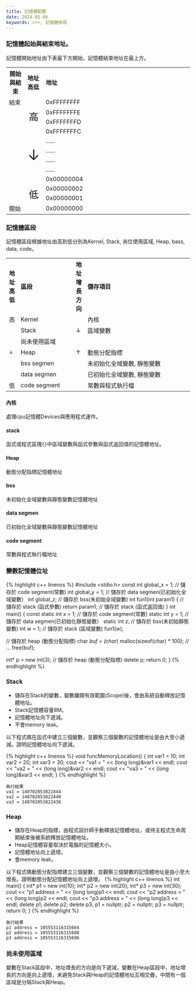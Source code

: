 ```yaml
---
title: 記憶體配置
date: 2024-05-06
keywords: c++, 記憶體佈局
---
```



### 記憶體起始與結束地址。
記憶體開始地址由下表最下方開始，記憶體結束地址在最上方。


<table>
  <tr>
    <th align="center" width="10%">開始與結束</th>
    <th align="left" width="10%">地址高低</th>
    <th align="left">地址</th>
  </tr>  
  <tr>
      <td>結束</td>
      <td align="center" rowspan="4" width="5%" style="vertical-align: middle;">
        <span style="font-size: 20pt">高</span>
      </td>
      <td>0xFFFFFFFF</td>
  </tr>
  <tr><td></td><td>0xFFFFFFFE</td></tr>
  <tr><td></td><td>0xFFFFFFFD</td></tr>
  <tr><td></td><td>0xFFFFFFFC</td></tr>
  <tr>
    <td></td>
    <td align="center" rowspan="4" width="5%" style="vertical-align: middle;">
        <span style="font-size: 30pt">↓</span>
    </td>
    <td>......</td></tr>
  <tr><td></td><td>......</td></tr>
  <tr><td></td><td>......</td></tr>
  <tr><td></td><td>......</td></tr>
  <tr>
    <td></td>
    <td align="center" rowspan="4" width="5%" style="vertical-align: middle;">
        <span style="font-size: 20pt">低</span>
    </td>
    <td>0x00000004</td></tr>
  <tr><td></td><td>0x00000002</td></tr>
  <tr><td></td><td>0x00000001</td></tr>
  <tr><td>開始</td><td>0x00000000</td></tr>
</table>

### 記憶體區段

記憶體區段根據地址由高到低分別為Kernel, Stack, 尚位使用區域, Heap, bass, data, code。

<table>
  <tr>
    <th align="center" width="5%">地址高低</th>
    <th align="left" width="30%">區段</th>
    <th align="left" width="5%">地址增長方向</th>
    <th align="left">儲存項目</th>
  </tr>
  <tr>
    <td>高</td>
    <td>Kernel</td>
    <td></td>
    <td>內核</td>
  </tr>
  <tr>
    <td rowspan="5" style="vertical-align: middle;">
        <span style="font-size: 10pt">↓</span>
    </td>
    <td>Stack</td>
    <td>&#8595;</td>
    <td>區域變數</td>
  </tr>
  <tr>
    <td>尚未使用區域</td>
    <td></td>
    <td></td>
  </tr>
  <tr>
    <td>Heap</td>
    <td>&#8593;</td>
    <td>動態分配指標</td>
  </tr>
  <tr>
    <td>bss segmen</td>
    <td></td>
    <td>未初始化全域變數, 靜態變數</td>
  </tr>
  <tr>
    <td>data segmen</td>
    <td></td>
    <td>已初始化全域變數, 靜態變數</td>
  </tr>
  <tr>
    <td>低</td>    
    <td>code segment</td>
    <td></td>
    <td>常數與程式執行檔</td>
  </tr>                
</table>

#### 內核

處理cpu記憶體Devices與應用程式運作。

#### stack

函式或程式區塊`{}`中區域變數與函式參數與函式返回值的記憶體地址。

#### Heap

動態分配指標記憶體地址

#### bss

未初始化全域變數與靜態變數記憶體地址

#### data segmen

已初始化全域變數與靜態變數記憶體地址

#### code segment

常數與程式執行檔地址

### 變數記憶體位址

{% highlight c++ linenos %}
#include <stdio.h>
const int global_x = 1;  // 儲存於 code segment(常數)
int global_y = 1;        // 儲存於 data segmen(已初始化全域變數）
int global_z;            // 儲存於 bss(未初始全域變數)
int fun1(int param1) {	 // 儲存於 stack (函式參數)
	return param1; // 儲存於 stack (函式返回值)
}
int main() {
  const static int x = 1; // 儲存於 code segment(常數)
  static int y = 1;       // 儲存於 data segmen(已初始化靜態變數）
  static int z;           // 儲存於 bss(未初始靜態變數)
  int w = 1;              // 儲存於 stack (區域變數)
  fun1(w);

  // 儲存於 heap (動態分配指標)
  char *buf = (char*) malloc(sizeof(char) * 100);
  // ...
  free(buf);

  int* p = new int(3); // 儲存於 heap (動態分配指標)
  delete p;
  return 0;
}
{% endhighlight %}

### Stack
* 儲存在Stack的變數，變數離開有效範圍(Scope)後，會由系統自動釋放記憶體地址。
* Stack記憶體容量8M。
* 記憶體地址向下遞減。
* 不會memory leak。

以下程式碼在函式中建立三個變數，並觀察三個變數的記憶體地址是由大至小遞減。證明記憶體地址向下遞減。

{% highlight c++ linenos %}
void funcMemoryLocation() {
    int var1 = 10;
    int var2 = 20;
    int var3 = 30;
    cout << "va1 = " << (long long)&var1 << endl;
    cout << "va2 = " << (long long)&var2 << endl;
    cout << "va3 = " << (long long)&var3 << endl;
}
{% endhighlight %}
```
執行結果
va1 = 140702053822444
va2 = 140702053822440
va3 = 140702053822436
```

### Heap
* 儲存在Heap的指標，由程式設計師手動釋放記憶體地址，或待主程式生命周期結束後被系統釋放記憶體地址。
* Heap記憶體容量取決於電腦的記憶體大小。
* 記憶體地址向上遞增。
* 會memory leak。

以下程式碼動態分配指標建立三個變數，並觀察三個變數的記憶體地址是由小至大增長。證明動態分配記憶體地址向上遞增。
{% highlight c++ linenos %}
int main() {
    int* p1 = new int(10);
    int* p2 = new int(20);
    int* p3 = new int(30);
    cout << "p1 address = " << (long long)p1 << endl;
    cout << "p2 address = " << (long long)p2 << endl;
    cout << "p3 address = " << (long long)p3 << endl;
    delete p1;
    delete p2;
    delete p3;
    p1 = nullptr;
    p2 = nullptr;
    p3 = nullptr;
    return 0;
}
{% endhighlight %}
```
執行結果
p1 address = 105553116315664
p2 address = 105553116315680
p3 address = 105553116315696
```

### 尚未使用區域

變數在Stack區段中，地址增長的方向是向下遞減，變數在Heap區段中，地址增長的方向是向上遞增，未避免Stack與Heap的記憶體地址互相交疊，中間有一個區域是分隔Stack與Heap。